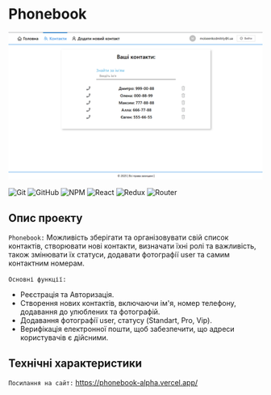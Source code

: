 # Phonebook

![React](./assets/Phonebook.png)

![Git](https://img.shields.io/badge/git-%23F05033.svg?style=for-the-badge&logo=git&logoColor=white)
![GitHub](https://img.shields.io/badge/github-%23121011.svg?style=for-the-badge&logo=github&logoColor=white)
![NPM](https://img.shields.io/badge/NPM-%23000000.svg?style=for-the-badge&logo=npm&logoColor=white)
![React](https://img.shields.io/badge/React-20232A?style=for-the-badge&logo=react&logoColor=61DAFB)
![Redux](https://img.shields.io/badge/Redux-593D88?style=for-the-badge&logo=redux&logoColor=white)
![Router](https://img.shields.io/badge/React_Router-CA4245?style=for-the-badge&logo=react-router&logoColor=white)

## Опис проекту

`Phonebook:` Можливість зберігати та організовувати свій список контактів, створювати нові контакти,
визначати їхні ролі та важливість, також змінювати їх статуси, додавати фотографії user та самим
контактним номерам.

`Основні функції:`

- Реєстрація та Авторизація.
- Cтворення нових контактів, включаючи ім'я, номер телефону, додавання до улюблених та фотографій.
- Додавання фотографії user, статусу (Standart, Pro, Vip).
- Верифікація електронної пошти, щоб забезпечити, що адреси користувачів є дійсними.

## Технічні характеристики

`Посилання на сайт:` https://phonebook-alpha.vercel.app/
